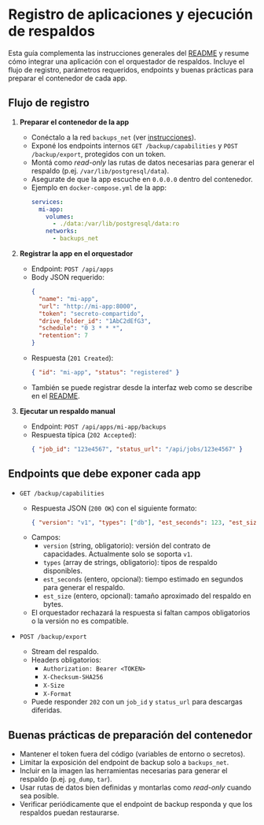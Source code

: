# Registro de aplicaciones y ejecución de respaldos

Esta guía complementa las instrucciones generales del
[README](../README.md) y resume cómo integrar una aplicación con el
orquestador de respaldos. Incluye el flujo de registro, parámetros
requeridos, endpoints y buenas prácticas para preparar el contenedor de
cada app.

## Flujo de registro

1. **Preparar el contenedor de la app**
   - Conéctalo a la red `backups_net` (ver
     [instrucciones](../README.md#11-conectar-una-app-existente-a-backups_net)).
   - Exponé los endpoints internos `GET /backup/capabilities` y
     `POST /backup/export`, protegidos con un token.
   - Montá como _read-only_ las rutas de datos necesarias para generar el
     respaldo (p.ej. `/var/lib/postgresql/data`).
   - Asegurate de que la app escuche en `0.0.0.0` dentro del contenedor.
   - Ejemplo en `docker-compose.yml` de la app:
     ```yaml
     services:
       mi-app:
         volumes:
           - ./data:/var/lib/postgresql/data:ro
         networks:
           - backups_net
     ```

2. **Registrar la app en el orquestador**
   - Endpoint: `POST /api/apps`
   - Body JSON requerido:
     ```json
     {
       "name": "mi-app",
       "url": "http://mi-app:8000",
       "token": "secreto-compartido",
       "drive_folder_id": "1AbC2dEfG3",
       "schedule": "0 3 * * *",
       "retention": 7
     }
     ```
   - Respuesta (`201 Created`):
     ```json
     { "id": "mi-app", "status": "registered" }
     ```
   - También se puede registrar desde la interfaz web como se describe en el
     [README](../README.md#7-registrar-una-app-en-la-ui).

3. **Ejecutar un respaldo manual**
   - Endpoint: `POST /api/apps/mi-app/backups`
   - Respuesta típica (`202 Accepted`):
     ```json
     { "job_id": "123e4567", "status_url": "/api/jobs/123e4567" }
     ```

## Endpoints que debe exponer cada app

- `GET /backup/capabilities`
  - Respuesta JSON (`200 OK`) con el siguiente formato:
    ```json
    { "version": "v1", "types": ["db"], "est_seconds": 123, "est_size": 104857600 }
    ```
  - Campos:
    - `version` (string, obligatorio): versión del contrato de capacidades. Actualmente solo se soporta `v1`.
    - `types` (array de strings, obligatorio): tipos de respaldo disponibles.
    - `est_seconds` (entero, opcional): tiempo estimado en segundos para generar el respaldo.
    - `est_size` (entero, opcional): tamaño aproximado del respaldo en bytes.
  - El orquestador rechazará la respuesta si faltan campos obligatorios o la versión no es compatible.

- `POST /backup/export`
  - Stream del respaldo.
  - Headers obligatorios:
    - `Authorization: Bearer <TOKEN>`
    - `X-Checksum-SHA256`
    - `X-Size`
    - `X-Format`
  - Puede responder `202` con un `job_id` y `status_url` para descargas
    diferidas.

## Buenas prácticas de preparación del contenedor

- Mantener el token fuera del código (variables de entorno o secretos).
- Limitar la exposición del endpoint de backup solo a `backups_net`.
- Incluir en la imagen las herramientas necesarias para generar el respaldo
  (p.ej. `pg_dump`, `tar`).
- Usar rutas de datos bien definidas y montarlas como _read-only_ cuando sea
  posible.
- Verificar periódicamente que el endpoint de backup responda y que los
  respaldos puedan restaurarse.

